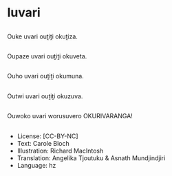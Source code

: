 # Iuvari

##
Ouke uvari ouṱiṱi okuṱiza.

##
Oupaze uvari ouṱiṱi okuveta.

##
Ouho uvari ouṱiṱi okumuna.

##
Outwi uvari ouṱiṱi okuzuva.

##
Ouwoko uvari worusuvero OKURIVARANGA!

##
* License: [CC-BY-NC]
* Text: Carole Bloch
* Illustration: Richard MacIntosh
* Translation: Angelika Tjoutuku & Asnath Mundjindjiri
* Language: hz
